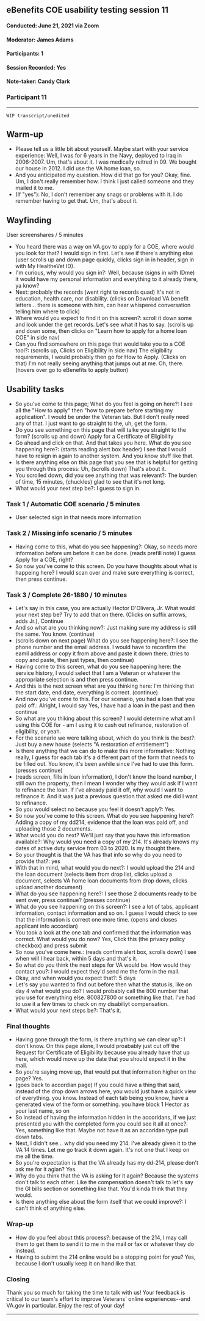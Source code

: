 ## eBenefits COE usability testing session 11
#### Conducted: June 21, 2021 via Zoom
#### Moderator: James Adams
#### Participants: 1
#### Session Recorded: Yes
#### Note-taker: Candy Clark

### Participant 11

---

`WIP transcript/unedited`

## Warm-up
 - Please tell us a little bit about yourself. Maybe start with your service experience: Well, I was for 6 years in the Navy, deployed to Iraq in 2006-2007. Um, that's about it. I was medically reitred in 09. We bought our house in 2012. I did use the VA home loan, so. 
 - And you anticipated my question. How did that go for you? Okay, fine. Um, I don't really remember how. I think I just called someone and they mailed it to me.
 - (If "yes"): No, I don't remember any snags or problems with it. I do remember having to get that. Um, that's about it.

## Wayfinding
User screenshares / 5 minutes
- You heard there was a way on VA.gov to apply for a COE, where would you look for that? I would sign in first. Let's see if there's anything else (user scrolls up and down page quickly, clicks sign in in header, sign in with My HealtheVet ID).
- I'm curious, why would you sign in?: Well, because (signs in with IDme) it would have my personal information and everything to it already there, ya know?
- Next: probably the records (went right to records quad) It's not in education, health care, nor disability. (clicks on Download VA benefit letters... there is someone with him, can hear whispered conversation telling him where to click)
- Where would you expect to find it on this screen?: scroll it down some and look under the get records. Let's see what it has to say. (scrolls up and down some, then clicks on "Learn how to apply for a home loan COE" in side nav)
- Can you find somewhere on this page that would take you to a COE tool?: (scrolls up, Clicks on Eligibility in side nav) The eligibility requirements, I would probably then go for How to Apply. (Clicks on that) I'm not really seeing anything that jumps out at me. Oh, there. (hovers over go to eBenefits to apply button)

## Usability tasks
- So you've come to this page; What do you feel is going on here?: I see all the "How to apply" then "how to prepare before starting my application". I would be under the Veteran tab. But I don't really need any of that. I just want to go straight to the, uh, get the form. 
- Do you see something on this page that will talke you straight to the form? (scrolls up and down) Apply for a Certificate of Eligibility
- Go ahead and click on that. And that takes you here. What do you see happening here?: (starts reading alert box header) I see that I would have to resign in again to another system. And you know stuff like that.
- Is there anything else on this page that you see that is helpful for getting you through this process: Uh, (scrolls down) That's about it.
- You scrolled down, did you see anything that was relevant?: The burden of time, 15 minutes, (chuckles) glad to see that it's not long. 
- What would your next step be?: I guess to sign in. 

### Task 1 / Automatic COE scenario / 5 minutes
 - User selected sign in that needs more information

### Task 2 / Missing info scenario / 5 minutes
 - Having come to this, what do you see happening?: Okay, so needs more information before um before it can be done. (reads prefill note) I guess Apply for a COE, right?
 - So now you've come to this screen. Do you have thoughts about what is happeing here? I would scan over and make sure everything is correct, then press continue.

### Task 3 / Complete 26-1880 / 10 minutes
 - Let's say in this case, you are actually Hector D'Olivera, Jr. What would your next step be? Try to add that on there. (Clicks on suffix arrows, adds Jr.), Continue
 - And so what are you thinking now?: Just making sure my address is still the same. You know. (continue)
 - (scrolls down on next page) What do you see happening here?: I see the phone number and the email address. I would have to reconfirm the eamil address or copy it from above and paste it down there. (tries to copy and paste, then just types, then continue)
 - Having come to this screen, what do you see happening here: the service history, I would select that I am a Veteran or whatever the appropriate selection is and then press continue.
 - And this is the next screen what are you thinking here: I'm thinking that the start date, end date, everything is correct. (continue)
 - And now you've come to this. For our scenario, you had a loan that you paid off.: Alright, I would say Yes, I have had a loan in the past and then continue
 - So what are you thiking about this screen? I would determine what am I using this COE for - am I using it to cash out refinance, restoration of eligibility, or yeah.
 - For the scenario we were talking about, which do you think is the best?: Just buy a new house (selects "A restoration of entitlement")
 - Is there anything that we can do to make this more informative: Nothing really, I guess for each tab it's a different part of the form that needs to be filled out. You know, it's been awhile since I've had to use this form. (presses continue)
 - (reads screen, fills in loan information), I don't know the loand number, I still own the property, then I mean I wonder why they would ask if I want to refinance the loan. If I've already paid it off, why would I want to refinance it. And it was just a previous question that asked me did I want to refinance.
 - So you would select no because you feel it doesn't apply?: Yes.
 - So now you've come to this screen. What do you see happening here?: Adding a copy of my dd214, evidence that the loan was paid off, and uploading those 2 documents. 
 - What would you do next? We'll just say that you have this information available?: Why would you need a copy of my 214. It's already knows my dates of active duty service from 03 to 2020. Is my thought there. 
 - So your thought is that the VA has that info so why do you need to provide that?: yes
 - With that in mind, what would you do next?: I would upload the 214 and the loan document (selects item from drop list, clicks upload a document, selects VA home loan documents from drop down, clicks upload another document)
 - What do you see happening here?: I see those 2 documents ready to be sent over, press continue? (presses continue)
 - What do you see happening on this screen?: I see a lot of tabs, applicant information, contact information and so on. I guess I would check to see that the information is correct one more time. (opens and closes applicant info accordian)
 - You took a look at the one tab and confirmed that the information was correct. What would you do now? Yes, Click this (the privacy policy checkbox) and press submit
 - So now you've come here.: (reads confirm alert box, scrolls down) I see when will I hear back, within 5 days and that's it. 
 - So what do you think the next steps for VA would be. How would they contact you?: I would expect they'd send me the form in the mail.
 - Okay, and when would you expect that?: 5 days
 - Let's say you wanted to find out before then what the status is, like on day 4 what would you do? I would probably call the 800 number that you use for everything else. 800827800 or something like that. I've had to use it a few times to check on my disabiliyt compensation.
 - What would your next steps be?: That's it.

### Final thoughts
 - Having gone through the form, is there anything we can clear up?: I don't know. On this page alone, I would proabably just cut off the Request for Certificate of Eligibility because you already have that up here, which would move up the date that you should expect it in the mail.
 - So you're saying move up, that would put that information higher on the page? Yes.
 - (goes back to accordian page) If you could have a thing that said, instead of the drop down arrows here, you would just have a quick view of everything. you know. Instead of each tab being you know, have a generated view of the form or something. you have block 1 Hector as your last name, so on 
 - So instead of having the information hidden in the accoridans, if we just presented you with the completed form you could see it all at once?: Yes, something like that. Maybe not have it as an accoridan type pull down tabs.
 - Next, I didn't see... why did you need my 214. I've already given it to the VA 14 times. Let me go track it down again. It's not one that I keep on me all the time.
 - So you're expectation is that the VA already has my dd-214, please don't ask me for it agian? Yes.
 - Why do you think that the VA is asking for it again? Because the systems don't talk to each other. Like the compensation doesn't talk to let's say the GI bills section or something like that. You'd kinda think that they would.
 - Is there anything else about the form itself that we could improve?: I can't think of anything else.

### Wrap-up
 - How do you feel about thtis process?: because of the 214, I may call them to get them to send it to me in the mail or fax or whatever they do instead.
 - Having to subimt the 214 online would be a stopping point for you? Yes, because I don't usually keep it on hand like that.

### Closing
Thank you so much for taking the time to talk with us! Your feedback is critical to our team's effort to improve Veterans' online experiences--and VA.gov in particular. Enjoy the rest of your day!

---
